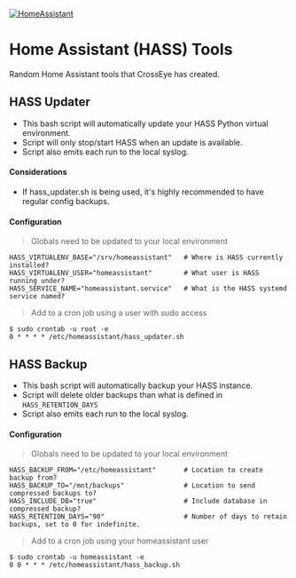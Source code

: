 <a href="https://www.home-assistant.io/"><img src="https://raw.githubusercontent.com/home-assistant/assets/master/logo-round-192x192.png" title="Home Assistant" alt="HomeAssistant"></a>

<!-- [![Home Assistant](https://raw.githubusercontent.com/home-assistant/assets/master/logo-round-192x192.png)](https://www.home-assistant.io/) -->

# Home Assistant (HASS) Tools
Random Home Assistant tools that CrossEye has created.

## HASS Updater
- This bash script will automatically update your HASS Python virtual environment.
- Script will only stop/start HASS when an update is available.
- Script also emits each run to the local syslog.

#### Considerations
- If hass_updater.sh is being used, it's highly recommended to have regular config backups.

#### Configuration

> Globals need to be updated to your local environment
```shell
HASS_VIRTUALENV_BASE="/srv/homeassistant"   # Where is HASS currently installed?
HASS_VIRTUALENV_USER="homeassistant"        # What user is HASS running under?
HASS_SERVICE_NAME="homeassistant.service"   # What is the HASS systemd service named?
```

> Add to a cron job using a user with sudo access
```shell
$ sudo crontab -u root -e
0 * * * * /etc/homeassistant/hass_updater.sh
```

## HASS Backup
- This bash script will automatically backup your HASS instance.
- Script will delete older backups than what is defined in `HASS_RETENTION_DAYS`
- Script also emits each run to the local syslog.

#### Configuration

> Globals need to be updated to your local environment
```shell
HASS_BACKUP_FROM="/etc/homeassistant"       # Location to create backup from?
HASS_BACKUP_TO="/mnt/backups"               # Location to send compressed backups to?
HASS_INCLUDE_DB="true"                      # Include database in compressed backup?
HASS_RETENTION_DAYS="90"                    # Number of days to retain backups, set to 0 for indefinite.
```

> Add to a cron job using your homeassistant user
```shell
$ sudo crontab -u homeassistant -e
0 0 * * * /etc/homeassistant/hass_backup.sh
```